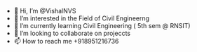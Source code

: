 - 👋 Hi, I’m @VishalNVS
- 👀 I’m interested in the Field of Civil Engineerng
- 🌱 I’m currently learning Civil Engineering ( 5th sem @ RNSIT)
- 💞️ I’m looking to collaborate on projeccts 
- 📫 How to reach me +918951216736

<!---
VishalNVS/VishalNVS is a ✨ special ✨ repository because its `README.md` (this file) appears on your GitHub profile.
You can click the Preview link to take a look at your changes.
--->

